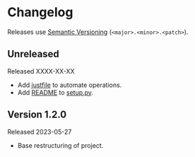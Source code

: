 # Changelog

Releases use [Semantic Versioning](https://semver.org/) (`<major>.<minor>.<patch>`).

## Unreleased

Released XXXX-XX-XX

- Add [justfile](./justfile) to automate operations.
- Add [README](./README.md) to [setup.py](./setup.py).

## Version 1.2.0

Released 2023-05-27

- Base restructuring of project.
